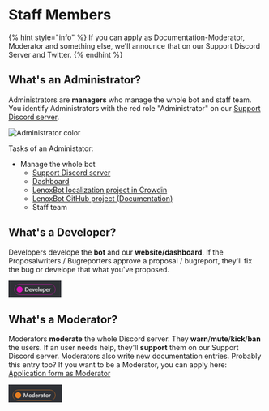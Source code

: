 # Staff Members

{% hint style="info" %}
If you can apply as Documentation-Moderator, Moderator and something else, we'll announce that on our Support Discord Server and Twitter.
{% endhint %}

## What's an Administrator?

Administrators are **managers** who manage the whole bot and staff team. You identify Administrators with the red role "Administrator" on our [Support Discord server](https://discordapp.com/invite/c7DUz35).

![Administrator color](https://cdn.discordapp.com/attachments/363384687751593985/493387331244523540/unknown.png)

Tasks of an Administator:

* Manage the whole bot
  * [Support Discord server](https://discordapp.com/invite/c7DUz35)
  * [Dashboard](https://lenoxbot.com)
  * [LenoxBot localization project in Crowdin](https://crowdin.com/project/lenoxbot)
  * [LenoxBot GitHub project \(Documentation\)](https://github.com/LenoxBot/LenoxBot-Docs)
  * Staff team

## What's a Developer?

Developers develope the **bot** and our **website/dashboard**. If the Proposalwriters / Bugreporters approve a proposal / bugreport, they'll fix the bug or develope that what you've proposed.

![Developer color](../.gitbook/assets/jayac11.png)

##  What's a Moderator?

Moderators **moderate** the whole Discord server. They **warn**/**mute**/**kick**/**ban** the users. If an user needs help, they'll **support** them on our Support Discord server. Moderators also write new documentation entries. Probably this entry too? If you want to be a Moderator, you can apply here: [Application form as Moderator](https://docs.google.com/forms/d/e/1FAIpQLSc48Vf2x0jQD6aZ2UINmPoGiWQcqlOzf83uW8SIw99GJa6rSA/closedform)

![Moderator color](../.gitbook/assets/screenshot_1%20%282%29.png)


